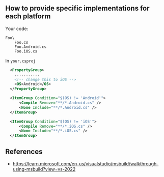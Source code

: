 ﻿## How to provide specific implementations for each platform

Your code:

```
Foo\
    Foo.cs
    Foo.Android.cs
    Foo.iOS.cs
```

In `your.csproj`

```xml
  <PropertyGroup>
    ...........
    <!-- change this to iOS -->
    <OS>Android</OS>
  </PropertyGroup>

  <ItemGroup Condition="$(OS) != 'Android'">
      <Compile Remove="**/*.Android.cs" />
      <None Include="**/*.Android.cs" />
  </ItemGroup>

  <ItemGroup Condition="$(OS) != 'iOS'">
      <Compile Remove="**/*.iOS.cs" />
      <None Include="**/*.iOS.cs" />
  </ItemGroup>

```

## References

- https://learn.microsoft.com/en-us/visualstudio/msbuild/walkthrough-using-msbuild?view=vs-2022
